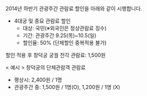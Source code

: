 2014년 하반기 관광주간 관람료 할인을 아래와 같이 시행합니다.
- 4대궁 및 종묘 관람료 할인
  - 대상: 국민(※외국인은 정상관람료 징수)
  - 기간: 관광주간 9.25(목)~10.5(일)
  - 할인율: 50% (단체할인 중복적용 불가)

할인 적용 후 창덕궁 궁궐 전각 관람료: 1,500원

< 예시 >
창덕궁의 단체관람객 관람료
- 평상시: 2,400원 / 1명
- 관광주간 중: 1,500원 / 1명(O), 1,200원 / 1명 (X)